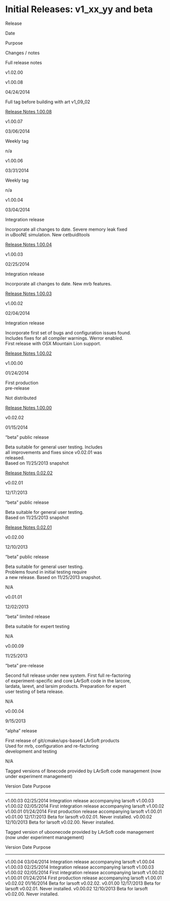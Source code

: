 Initial Releases: v1\_xx\_yy and beta
=============================================================================

Release

Date

Purpose

Changes / notes

Full release notes

v1.02.00

v1.00.08

04/24/2014

Full tag before building with art v1\_09\_02

[Release Notes 1.00.08](Release_Notes_10008)

v1.00.07

03/06/2014

Weekly tag

n/a

v1.00.06

03/31/2014

Weekly tag

n/a

v1.00.04

03/04/2014

Integration release

Incorporate all changes to date. Severe memory leak fixed\
 in uBooNE simulation. New cetbuidltools

[Release Notes 1.00.04](Release_Notes_10004)

v1.00.03

02/25/2014

Integration release

Incorporate all changes to date. New mrb features.

[Release Notes 1.00.03](Release_Notes_10003?parent=Initial_Releases)

v1.00.02

02/04/2014

Integration release

Incorporate first set of bugs and configuration issues found.\
 Includes fixes for all compiler warnings. Werror enabled.\
 First release with OSX Mountain Lion support.

[Release Notes 1.00.02](Release_Notes_10002?parent=Initial_Releases)

v1.00.00

01/24/2014

First production\
 pre-release

Not distributed

[Release Notes 1.00.00](Release_Notes_10000?parent=Initial_Releases)

v0.02.02

01/15/2014

“beta” public release

Beta suitable for general user testing. Includes\
 all improvements and fixes since v0.02.01 was\
 released.\
 Based on 11/25/2013 snapshot

[Release Notes 0.02.02](Release_Notes_00202)

v0.02.01

12/17/2013

“beta” public release

Beta suitable for general user testing.\
 Based on 11/25/2013 snapshot

[Release Notes 0.02.01](Release_Notes_00201)

v0.02.00

12/10/2013

“beta” public release

Beta suitable for general user testing.\
 Problems found in initial testing require\
 a new release. Based on 11/25/2013 snapshot.

N/A

v0.01.01

12/02/2013

“beta” limited release

Beta suitable for expert testing

N/A

v0.00.09

11/25/2013

“beta” pre-release

Second full release under new system. First full re-factoring\
 of experiment-specific and core LArSoft code in the larcore,\
 lardata, larevt, and larsim products. Preparation for expert\
 user testing of beta release.

N/A

v0.00.04

9/15/2013

“alpha” release

First release of git/cmake/ups-based LArSoft products\
 Used for mrb, configuration and re-factoring\
 development and testing

N/A

Tagged versions of lbnecode provided by LArSoft code management (now under experiment management)

  Version    Date         Purpose
  ---------- ------------ ---------------------------------------------------------
  v1.00.03   02/25/2014   Integration release accompanying larsoft v1.00.03
  v1.00.02   02/05/2014   First integration release accompanying larsoft v1.00.02
  v1.00.01   01/24/2014   First production release accompanying larsoft v1.00.01
  v0.01.00   12/17/2013   Beta for larsoft v0.02.01. Never installed.
  v0.00.02   12/10/2013   Beta for larsoft v0.02.00. Never installed.

Tagged version of uboonecode provided by LArSoft code management (now under experiment management)

  Version    Date         Purpose
  ---------- ------------ ---------------------------------------------------------
  v1.00.04   03/04/2014   Integration release accompanying larsoft v1.00.04
  v1.00.03   02/25/2014   Integration release accompanying larsoft v1.00.03
  v1.00.02   02/05/2014   First integration release accompanying larsoft v1.00.02
  v1.00.01   01/24/2014   First production release accompanying larsoft v1.00.01
  v0.02.02   01/16/2014   Beta for larsoft v0.02.02.
  v0.01.00   12/17/2013   Beta for larsoft v0.02.01. Never installed.
  v0.00.02   12/10/2013   Beta for larsoft v0.02.00. Never installed.
